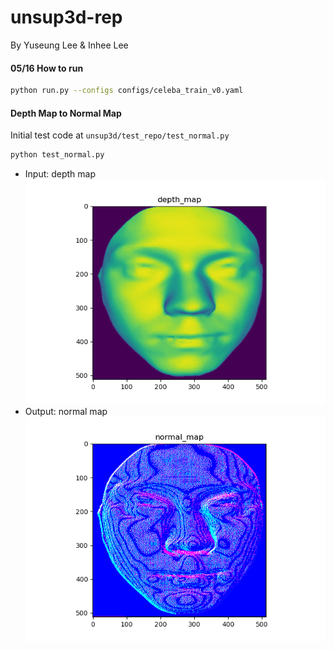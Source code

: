 # unsup3d-rep

By Yuseung Lee & Inhee Lee

#### 05/16 How to run
```bash
python run.py --configs configs/celeba_train_v0.yaml
```

#### Depth Map to Normal Map
Initial test code at `unsup3d/test_repo/test_normal.py`
```bash
python test_normal.py
```
* Input: depth map
![depth_map](./imgs/depth_map.png)
* Output: normal map
![normal_map](./imgs/normal_map.png)



